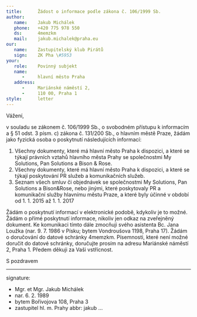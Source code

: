```yaml
---
title:      Žádost o informace podle zákona č. 106/1999 Sb.
author:
   name:    Jakub Michálek
   phone:   +420 775 978 550
   ds:      4memzkm
   mail:    jakub.michalek@praha.eu
our:
   name:    Zastupitelský klub Pirátů
   sign:    ZK Pha \#5953
your:
   role:    Povinný subjekt
   name:    
      -     hlavní město Praha
   address:
      -     Mariánské náměstí 2,
      -     110 00, Praha 1
style:      letter
---
```


Vážení,

v souladu se zákonem č. 106/1999 Sb., o svobodném přístupu k informacím a § 51 odst. 3 písm. c) zákona č. 131/200 Sb., o hlavním městě Praze, žádám jako fyzická osoba o poskytnutí následujících informací:

1. Všechny dokumenty, které má hlavní město Praha k dispozici, a které se týkají právních vztahů hlavního města Prahy se společnostmi My Solutions, Pan Solutions a Bison & Rose. 
2. Všechny dokumenty, které má hlavní město Praha k dispozici, a které se týkají poskytování PR služeb a komunikačních služeb. 
3. Seznam všech smluv či objednávek se společnostmi My Solutions, Pan Solutions a Bison&Rose, nebo jinými, které poskytovaly PR a komunikační služby hlavnímu městu Praze, a které byly účinné v období od 1. 1. 2015 až 1. 1. 2017

Žádám o poskytnutí informací v elektronické podobě, kdykoliv je to možné. Žádám o přímé poskytnutí informace, nikoliv jen odkaz na zveřejněný dokument. Ke komunikaci tímto dále zmocňuji svého asistenta Bc. Jana Loužka (nar. 9. 7. 1986 v Písku; bytem Vondroušova 1198, Praha 17). Žádám o doručování do datové schránky 4memzkm. Písemnosti, které není možné doručit do datové schránky, doručujte prosím na adresu Mariánské náměstí 2, Praha 1. Předem děkuji za Vaši vstřícnost.

S pozdravem

---
signature: 
  - Mgr. et Mgr. Jakub Michálek
  - nar. 6. 2. 1989
  - bytem Bořivojova 108, Praha 3
  - zastupitel hl. m. Prahy
abbr:       jakub
...
